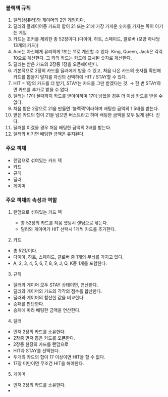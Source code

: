 ### 블랙잭 규칙

1. 딜러(컴퓨터)와 게이머의 2인 게임이다.
2. 딜러와 플레이어중 카드의 합이 21 또는 21에 가장 가까운 숫자를 가지는 쪽이 이기는 게임
3. 카드는 조커를 제외한 총 52장이다.(다이아, 하트, 스페이드, 클로버 (모양 하나당 13개의 카드))
4. Ace는 자신에게 유리하게 1또는 11로 계산할 수 있다. King, Queen, Jack은 각각 10으로 계산한다. 그 외의 카드는 카드에 표시된 숫자로 계산한다.
5. 딜러는 받은 카드의 2장중 1장을 오픈해야한다.
6. 기본적으로 2장의 카드를 딜러에게 받을 수 있고, 처음 나온 카드의 숫자를 확인해 카드를 뽑을지 말지를 자신의 선택하에 HIT / STAY할 수 있다.
7. HIT = 1장의 카드를 더 받기, STAY는 카드를 그만 받겠다는 것. → 한 번 STAY하면 카드를 추가로 받을 수 없다.
8. 딜러는 17이 될때까지 카드를 받아야하며 17이 넘었을 경우 더 이상 카드를 받을 수 없다.
9. 처음 받은 2장으로 21을 만들면 '블랙잭'이라하며 배팅한 금액의 1.5배를 받는다.
10. 받은 카드의 합이 21을 넘으면 버스트라고 하며 배팅한 금액을 모두 잃게 된다. 진다.
11. 딜러를 이겼을 경우 처음 배팅한 금액의 2배를 받는다.
12. 딜러와 비기면 배팅한 금액은 유지된다. 

### 주요 객체

- 랜덤으로 섞여있는 카드 덱
- 카드
- 규칙
- 딜러
- 게이머

### 주요 객체의 속성과 역할

1. 랜덤으로 섞여있는 카드 덱
    - 총 52장의 카드를 처음 셋팅시 랜덤으로 섞는다.
    - 딜러와 게이머가 HIT 선택시 1개씩 카드를 추가한다.

 2. 카드

- 총 52장이다.
- 다이아, 하트, 스페이드, 클로버 중 1개의 무늬를 가지고 있다.
- A, 2, 3, 4, 5, 6, 7, 8, 9, J, Q, K중 1개를 포함한다.

3. 규칙

- 딜러와 게이머 모두 STAY 상태이면, 연산한다.
- 딜러와 게이머의 카드의 각각의 점수를 합산한다.
- 딜러와 게이머의 합산한 값을 비교한다.
- 승패를 판단한다.
- 승패에 따라 배팅한 금액을 연산한다.

4. 딜러

- 먼저 2장의 카드를 소유한다.
- 2장중 먼저 뽑은 카드를 오픈한다.
- 2장중 한장의 카드를 랜덤으로
- HIT과 STAY를 선택한다.
- 두개의 카드의 합이 17 이상이면 HIT을 할 수 없다.
- 17장 미만이면 무조건 HIT을 해야한다.

5. 게이머

- 먼저 2장의 카드를 소유한다.
-
